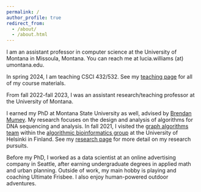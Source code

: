 ```yaml
---
permalink: /
author_profile: true
redirect_from:
  - /about/
  - /about.html
---
```


I am an assistant professor in computer science at the University of Montana
in Missoula, Montana. You can reach me at lucia.williams (at)
umontana.edu.

In spring 2024, I am teaching CSCI 432/532.
See my [teaching page](https://lgw2.github.io/teaching/) for all of my
course materials.

From fall 2022-fall 2023, I was an assistant research/teaching professor at the
University of Montana.

I earned my PhD at Montana State University as well,
 advised by [Brendan
Mumey](https://www.cs.montana.edu/bmumey/). My research focuses on the design
and analysis of algorithms for DNA sequencing and analysis.
In fall 2021, I visited the [graph algorithms team](https://www2.helsinki.fi/en/researchgroups/algorithmic-bioinformatics/teams/graph-algorithms) within the [algorithmic bioinformatics group](https://www2.helsinki.fi/en/researchgroups/algorithmic-bioinformatics) at the University of Helsinki in Finland.
See my [research page](https://lgw2.github.io/research/) for more detail on my
research pursuits.

Before my PhD, I worked as a data scientist at an online advertising
company in Seattle, after earning undergraduate degrees in applied math and
urban planning.  Outside of work, my main hobby is playing and coaching
Ultimate Frisbee.  I also enjoy human-powered outdoor adventures.

